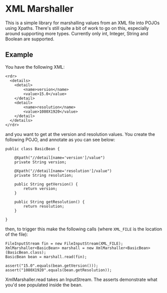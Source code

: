 XML Marshaller
==============

This is a simple library for marshalling values from an XML file into POJOs using Xpaths.  There's still quite a bit of work to go on this, especially around supporting more types.  Currently only int, Integer, String and Boolean are supported.

Example
-------

You have the following XML:

```
<rdr>
  <details>
    <detail>
        <name>version</name>
        <value>15.0</value>
    </detail>
    <detail>
        <name>resolution</name>
        <value>1080X1920</value>
    </detail>
  </details>
</rdr>
```

and you want to get at the version and resolution values.  You create the following POJO, and annotate as you can see below:

```
public class BasicBean {

	@Xpath("//detail[name='version']/value")
	private String version;
	
	@Xpath("//detail[name='resolution']/value")
	private String resolution;

	public String getVersion() {
		return version;
	}

	public String getResolution() {
		return resolution;
	}
	
}
```

then, to trigger this make the following calls (where `XML_FILE` is the location of the file):

```
FileInputStream fin = new FileInputStream(XML_FILE);
XmlMarshaller<BasicBean> marshall = new XmlMarshaller<BasicBean>(BasicBean.class);
BasicBean bean = marshall.read(fin);

assert("15.0".equals(bean.getVersion()));
assert("1080X1920".equals(bean.getResolution));
```

XmlMarshaller.read takes an InputStream.  The asserts demonstrate what you'd see populated inside the bean.
